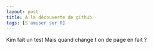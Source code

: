 ```yaml
---
layout: post
title: A la découverte de github
tags: [S'amuser sur R]
---
```


Kim fait un test
Mais quand change t on de
page en fait ?

